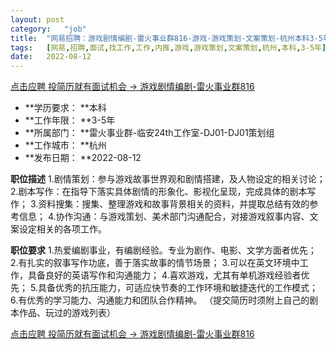 ```yaml
---
layout:	post
category:	"job"
title:	"网易招聘：游戏剧情编剧-雷火事业群816-游戏-游戏策划-文案策划-杭州本科3-5年"
tags:	[网易,招聘,面试,找工作,工作,内推,游戏,游戏策划,文案策划,杭州,本科,3-5年]
date:	2022-08-12
---
```


[点击应聘 投简历就有面试机会 -> 游戏剧情编剧-雷火事业群816](http://mobile.bole.netease.com/bole/boleDetail?id=39103&employeeId=346f03c3cda5f04c&key=all)



- **学历要求： **本科
- **工作年限： **3-5年
- **所属部门： **雷火事业群-临安24th工作室-DJ01-DJ01策划组
- **工作城市： **杭州
- **发布日期： **2022-08-12



**职位描述**
1.剧情策划：参与游戏故事世界观和剧情搭建，及人物设定的相关讨论；
2.剧本写作：在指导下落实具体剧情的形象化、影视化呈现，完成具体的剧本写作；
3.资料搜集：搜集、整理游戏和故事背景相关的资料，并提取总结有效的参考信息；
4.协作沟通：与游戏策划、美术部门沟通配合，对接游戏叙事内容、文案设定相关的各项工作。



**职位要求**
1.热爱编剧事业，有编剧经验。专业为剧作、电影、文学方面者优先；
2.有扎实的叙事写作功底，善于落实故事的情节场景；
3.可以在英文环境中工作，具备良好的英语写作和沟通能力；
4.喜欢游戏，尤其有单机游戏经验者优先；
5.具备优秀的抗压能力，可适应快节奏的工作环境和敏捷迭代的工作模式；
6.有优秀的学习能力、沟通能力和团队合作精神。
（提交简历时须附上自己的剧本作品、玩过的游戏列表）



[点击应聘 投简历就有面试机会 -> 游戏剧情编剧-雷火事业群816](http://mobile.bole.netease.com/bole/boleDetail?id=39103&employeeId=346f03c3cda5f04c&key=all)